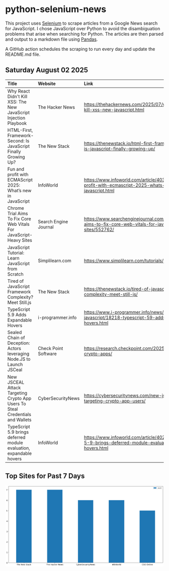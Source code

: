 # python-selenium-news

This project uses [Selenium](https://www.seleniumhq.org/) to scrape articles from a Google News search for JavaScript.
I chose JavaScript over Python to avoid the disambiguation problems that arise when searching for Python.
The articles are then parsed and output to a markdown file using [Pandas](https://pandas.pydata.org/).

A GitHub action schedules the scraping to run every day and update the README.md file.

## Saturday August 02 2025


| Title                                                                         | Website               | Link                                                                                                              |
|:------------------------------------------------------------------------------|:----------------------|:------------------------------------------------------------------------------------------------------------------|
| Why React Didn't Kill XSS: The New JavaScript Injection Playbook              | The Hacker News       | https://thehackernews.com/2025/07/why-react-didnt-kill-xss-new-javascript.html                                    |
| HTML-First, Framework-Second: Is JavaScript Finally Growing Up?               | The New Stack         | https://thenewstack.io/html-first-framework-second-is-javascript-finally-growing-up/                              |
| Fun and profit with ECMAScript 2025: What’s new in JavaScript                 | InfoWorld             | https://www.infoworld.com/article/4031581/fun-and-profit-with-ecmascript-2025-whats-new-in-javascript.html        |
| Chrome Trial Aims To Fix Core Web Vitals For JavaScript-Heavy Sites           | Search Engine Journal | https://www.searchenginejournal.com/chrome-trial-aims-to-fix-core-web-vitals-for-javascript-heavy-sites/552762/   |
| JavaScript Tutorial: Learn JavaScript from Scratch                            | Simplilearn.com       | https://www.simplilearn.com/tutorials/javascript-tutorial                                                         |
| Tired of JavaScript Framework Complexity? Meet Still.js                       | The New Stack         | https://thenewstack.io/tired-of-javascript-framework-complexity-meet-still-js/                                    |
| TypeScript 5.9 Adds Expandable Hovers                                         | i-programmer.info     | https://www.i-programmer.info/news/167-javascript/18218-typescript-59-adds-expandable-hovers.html                 |
| Sealed Chain of Deception: Actors leveraging Node.JS to Launch JSCeal         | Check Point Software  | https://research.checkpoint.com/2025/jsceal-targets-crypto-apps/                                                  |
| New JSCEAL Attack Targeting Crypto App Users To Steal Credentials and Wallets | CyberSecurityNews     | https://cybersecuritynews.com/new-jsceal-attack-targeting-crypto-app-users/                                       |
| TypeScript 5.9 brings deferred module evaluation, expandable hovers           | InfoWorld             | https://www.infoworld.com/article/4020579/typescript-5-9-brings-deferred-module-evaluation-expandable-hovers.html |
## Top Sites for Past 7 Days

![Graph of Top Sites](https://raw.githubusercontent.com/dan-mba/python-selenium-news/main/last-week.png)
